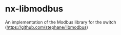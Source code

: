 # nx-libmodbus
An implementation of the Modbus library for the switch (https://github.com/stephane/libmodbus)
